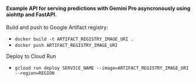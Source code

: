 #### Example API for serving predictions with Gemini Pro asyncronously using aiohttp and FastAPI. 

Build and push to Google Artifact registry: 
- `docker build -t ARTIFACT_REGISTRY_IMAGE_URI .`
- `docker push ARTIFACT_REGISTRY_IMAGE_URI`

Deploy to Cloud Run 
- `gcloud run deploy SERVICE_NAME --image=ARTIFACT_REGISTRY_IMAGE_URI --region=REGION` 
